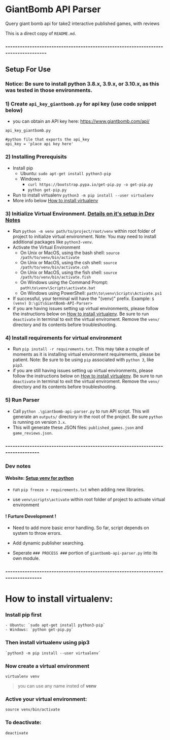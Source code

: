 # GiantBomb API Parser
 Query giant bomb api for take2 interactive published games, with reviews

 This is a direct copy of `README.md`.

### ----------------------------------------------------------------------------------

## Setup For Use

### Notice: Be sure to install python 3.8.x, 3.9.x, or 3.10.x, as this was tested in those environments.

### 1) Create `api_key_giantbomb.py` for api key (use code snippet below)
- you can obtain an API key here: https://www.giantbomb.com/api/

`api_key_giantbomb.py`
```
#python file that exports the api_key
api_key = 'place api key here'
```

### 2) Installing Prerequisits
- Install pip
	- Ubuntu: `sudo apt-get install python3-pip`
	- Windows: 
		- `curl https://bootstrap.pypa.io/get-pip.py -o get-pip.py`
		- `python get-pip.py`
- Run to install virtualenv `python3 -m pip install --user virtualenv`
- More info below [How to install virtualenv](#-How-to-install-virtualenv:)

### 3) Initialize Virtual Environment. [Details on it's setup in Dev Notes](###-Dev-notes)
- Run `python -m venv path/to/project/root/venv` within root folder of project to initialize virtual environment. Note: You may need to install additional packages like `python3-venv`.
- Activate the Virtual Environment
	- On Unix or MacOS, using the bash shell: `source /path/to/venv/bin/activate`
	- On Unix or MacOS, using the csh shell: `source /path/to/venv/bin/activate.csh`
	- On Unix or MacOS, using the fish shell: `source /path/to/venv/bin/activate.fish`
	- On Windows using the Command Prompt: `path\to\venv\Scripts\activate.bat`
	- On Windows using PowerShell: `path\to\venv\Scripts\Activate.ps1`
- If successful, your terminal will have the "(venv)" prefix. Example: `$ (venv) D:\git\GiantBomb-API-Parser>`
- if you are having issues setting up virtual environments, please follow the instructions below on [How to install virtualenv](#-How-to-install-virtualenv:). Be sure to run `deactivate` in terminal to exit the virtual enviroment. Remove the `venv/` directory and its contents before troubleshooting.

### 4) Install requirements for virtual environment
- Run `pip install -r requirements.txt`. This may take a couple of moments as it is installing virtual environment requirements, please be patient. Note: Be sure to be using `pip` associated with `python 3`, like `pip3`.
- if you are still having issues setting up virtual environments, please follow the instructions below on [How to install virtualenv](#-How-to-install-virtualenv:). Be sure to run `deactivate` in terminal to exit the virtual enviroment. Remove the `venv/` directory and its contents before troubleshooting.

### 5) Run Parser
- Call `python .\giantbomb-api-parser.py` to run API script. This will generate an `outputs/` directory in the root of the project. Be sure `python` is running on version `3.x`.
- This will generate these JSON files: `published_games.json` and `game_reviews.json`.

### ------------------------------------------------------------------------------- 

### Dev notes

#### Website: [Setup venv for python](`https://towardsdatascience.com/virtual-environments-for-absolute-beginners-what-is-it-and-how-to-create-one-examples-a48da8982d4b`)

 - run `pip freeze > requirements.txt` when adding new libraries.

 - use `venv\scripts\activate` within root folder of project to activate virtual environment

 #### ! Furture Development !
 - Need to add more basic error handling. So far, script depends on system to throw errors.

 - Add dynamic publisher searching.

 - Seperate `### PROCESS ###` portion of `giantbomb-api-parser.py` into its own module.

### --------------------------------------------------------------------------------

# How to install virtualenv:

### Install **pip** first

    - Ubuntu: `sudo apt-get install python3-pip`
	- Windows: `python get-pip.py`

### Then install **virtualenv** using pip3

    `python3 -m pip install --user virtualenv`

### Now create a virtual environment 

    virtualenv venv 

>you can use any name insted of **venv**
  
### Active your virtual environment:    
    
    source venv/bin/activate

### To deactivate:

    deactivate


